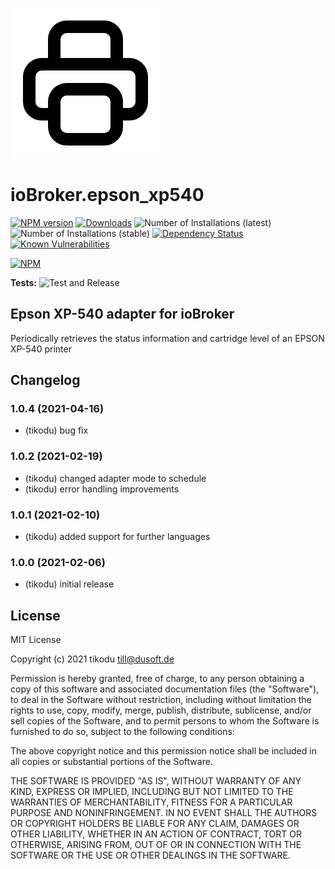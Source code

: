 ![Logo](admin/epson_xp540.png)

# ioBroker.epson_xp540

[![NPM version](http://img.shields.io/npm/v/iobroker.epson_xp540.svg)](https://www.npmjs.com/package/iobroker.epson_xp540)
[![Downloads](https://img.shields.io/npm/dm/iobroker.epson_xp540.svg)](https://www.npmjs.com/package/iobroker.epson_xp540)
![Number of Installations (latest)](http://iobroker.live/badges/epson_xp540-installed.svg)
![Number of Installations (stable)](http://iobroker.live/badges/epson_xp540-stable.svg)
[![Dependency Status](https://img.shields.io/david/tikodu/iobroker.epson_xp540.svg)](https://david-dm.org/tikodu/iobroker.epson_xp540)
[![Known Vulnerabilities](https://snyk.io/test/github/tikodu/ioBroker.epson_xp540/badge.svg)](https://snyk.io/test/github/tikodu/ioBroker.epson_xp540)

[![NPM](https://nodei.co/npm/iobroker.epson_xp540.png?downloads=true)](https://nodei.co/npm/iobroker.epson_xp540/)

**Tests:** ![Test and Release](https://github.com/tikodu/ioBroker.epson_xp540/workflows/Test%20and%20Release/badge.svg)

## Epson XP-540 adapter for ioBroker

Periodically retrieves the status information and cartridge level of an EPSON XP-540 printer

## Changelog

### 1.0.4 (2021-04-16)

-   (tikodu) bug fix

### 1.0.2 (2021-02-19)

-   (tikodu) changed adapter mode to schedule
-   (tikodu) error handling improvements

### 1.0.1 (2021-02-10)

-   (tikodu) added support for further languages

### 1.0.0 (2021-02-06)

-   (tikodu) initial release

## License

MIT License

Copyright (c) 2021 tikodu <till@dusoft.de>

Permission is hereby granted, free of charge, to any person obtaining a copy
of this software and associated documentation files (the "Software"), to deal
in the Software without restriction, including without limitation the rights
to use, copy, modify, merge, publish, distribute, sublicense, and/or sell
copies of the Software, and to permit persons to whom the Software is
furnished to do so, subject to the following conditions:

The above copyright notice and this permission notice shall be included in all
copies or substantial portions of the Software.

THE SOFTWARE IS PROVIDED "AS IS", WITHOUT WARRANTY OF ANY KIND, EXPRESS OR
IMPLIED, INCLUDING BUT NOT LIMITED TO THE WARRANTIES OF MERCHANTABILITY,
FITNESS FOR A PARTICULAR PURPOSE AND NONINFRINGEMENT. IN NO EVENT SHALL THE
AUTHORS OR COPYRIGHT HOLDERS BE LIABLE FOR ANY CLAIM, DAMAGES OR OTHER
LIABILITY, WHETHER IN AN ACTION OF CONTRACT, TORT OR OTHERWISE, ARISING FROM,
OUT OF OR IN CONNECTION WITH THE SOFTWARE OR THE USE OR OTHER DEALINGS IN THE
SOFTWARE.
